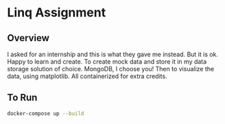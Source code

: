 # Linq Assignment

## Overview

I asked for an internship and this is what they gave me instead. But it is ok. Happy to learn and create.
To create mock data and store it in my data storage solution of choice. MongoDB, I choose you!
Then to visualize the data, using matplotlib. All containerized for extra credits.

## To Run

```bash
docker-compose up --build
